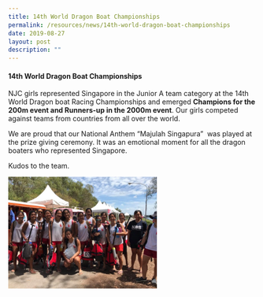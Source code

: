 ```yaml
---
title: 14th World Dragon Boat Championships
permalink: /resources/news/14th-world-dragon-boat-championships
date: 2019-08-27
layout: post
description: ""
---
```

#### 14th World Dragon Boat Championships

NJC girls represented Singapore in the Junior A team category at the 14th World Dragon boat Racing Championships and emerged **Champions for the 200m event and Runners-up in the 2000m event**. Our girls competed against teams from countries from all over the world.

We are proud that our National Anthem “Majulah Singapura”  was played at the prize giving ceremony. It was an emotional moment for all the dragon boaters who represented Singapore.

Kudos to the team.

<img src="/images/news12.png" 
     style="width:60%">